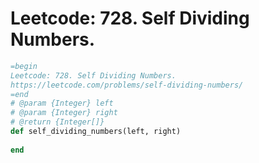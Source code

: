 # Leetcode: 728. Self Dividing Numbers.

```Ruby
=begin
Leetcode: 728. Self Dividing Numbers.
https://leetcode.com/problems/self-dividing-numbers/
=end
# @param {Integer} left
# @param {Integer} right
# @return {Integer[]}
def self_dividing_numbers(left, right)
    
end
```